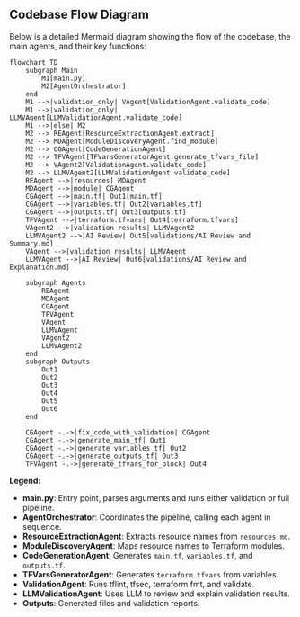 
## Codebase Flow Diagram

Below is a detailed Mermaid diagram showing the flow of the codebase, the main agents, and their key functions:

```mermaid
flowchart TD
    subgraph Main
        M1[main.py]
        M2[AgentOrchestrator]
    end
    M1 -->|validation_only| VAgent[ValidationAgent.validate_code]
    M1 -->|validation_only| LLMVAgent[LLMValidationAgent.validate_code]
    M1 -->|else| M2
    M2 --> REAgent[ResourceExtractionAgent.extract]
    M2 --> MDAgent[ModuleDiscoveryAgent.find_module]
    M2 --> CGAgent[CodeGenerationAgent]
    M2 --> TFVAgent[TFVarsGeneratorAgent.generate_tfvars_file]
    M2 --> VAgent2[ValidationAgent.validate_code]
    M2 --> LLMVAgent2[LLMValidationAgent.validate_code]
    REAgent -->|resources| MDAgent
    MDAgent -->|module| CGAgent
    CGAgent -->|main.tf| Out1[main.tf]
    CGAgent -->|variables.tf| Out2[variables.tf]
    CGAgent -->|outputs.tf| Out3[outputs.tf]
    TFVAgent -->|terraform.tfvars| Out4[terraform.tfvars]
    VAgent2 -->|validation results| LLMVAgent2
    LLMVAgent2 -->|AI Review| Out5[validations/AI Review and Summary.md]
    VAgent -->|validation results| LLMVAgent
    LLMVAgent -->|AI Review| Out6[validations/AI Review and Explanation.md]
    
    subgraph Agents
        REAgent
        MDAgent
        CGAgent
        TFVAgent
        VAgent
        LLMVAgent
        VAgent2
        LLMVAgent2
    end
    subgraph Outputs
        Out1
        Out2
        Out3
        Out4
        Out5
        Out6
    end
    
    CGAgent -.->|fix_code_with_validation| CGAgent
    CGAgent -.->|generate_main_tf| Out1
    CGAgent -.->|generate_variables_tf| Out2
    CGAgent -.->|generate_outputs_tf| Out3
    TFVAgent -.->|generate_tfvars_for_block| Out4
```

**Legend:**
- **main.py**: Entry point, parses arguments and runs either validation or full pipeline.
- **AgentOrchestrator**: Coordinates the pipeline, calling each agent in sequence.
- **ResourceExtractionAgent**: Extracts resource names from `resources.md`.
- **ModuleDiscoveryAgent**: Maps resource names to Terraform modules.
- **CodeGenerationAgent**: Generates `main.tf`, `variables.tf`, and `outputs.tf`.
- **TFVarsGeneratorAgent**: Generates `terraform.tfvars` from variables.
- **ValidationAgent**: Runs tflint, tfsec, terraform fmt, and validate.
- **LLMValidationAgent**: Uses LLM to review and explain validation results.
- **Outputs**: Generated files and validation reports.